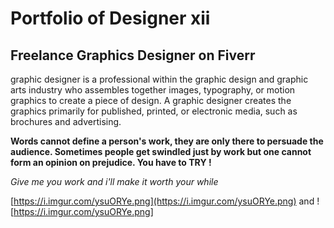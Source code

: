 
# Portfolio of Designer xii
## Freelance Graphics Designer on Fiverr 

 graphic designer is a professional within the graphic design and graphic arts industry who assembles together images, typography, or motion graphics to create a piece of design. A graphic designer creates the graphics primarily for published, printed, or electronic media, such as brochures and advertising. 
 
 
**Words cannot define a person's work, they are only there to persuade the audience. Sometimes people get swindled just by work but one cannot form an opinion on prejudice. You have to TRY !** 

_Give me you work and i'll make it worth your while_

[https://i.imgur.com/ysuORYe.png](https://i.imgur.com/ysuORYe.png) and ![https://i.imgur.com/ysuORYe.png]


